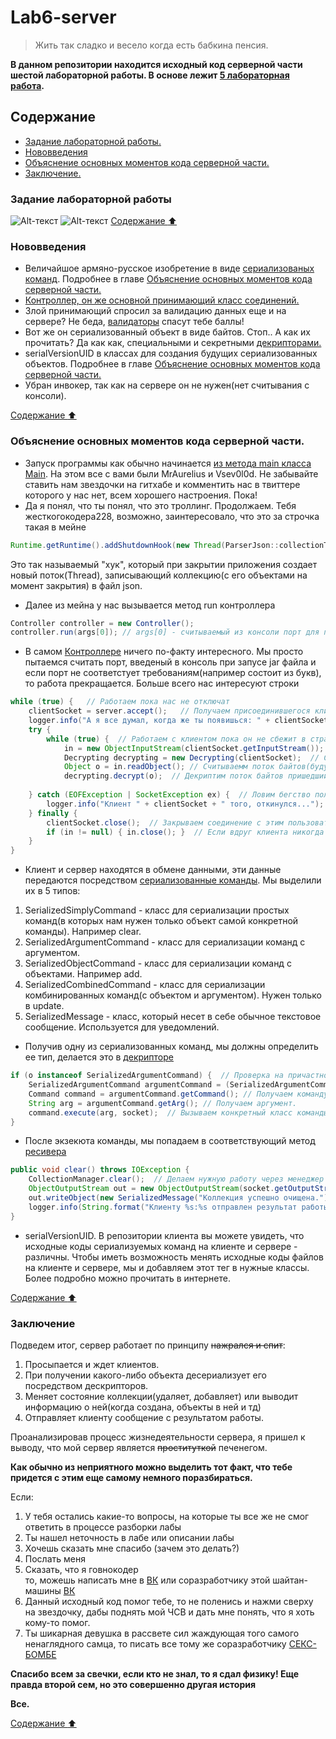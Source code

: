 # Lab6-server
> Жить так сладко и весело когда есть бабкина пенсия.
>
**В данном репозитории находится исходный код серверной части шестой лабораторной работы. В основе лежит [5 лабораторная работа](https://github.com/MrAureliuss/Lab5/).**


## Содержание <a name="Содержание"></a> 
* [Задание лабораторной работы.](#Задание)
* [Нововведения](#Нововведения)
* [Объяснение основных моментов кода серверной части.](#Пояснения)
* [Заключение.](#Заключение)

### Задание лабораторной работы <a name="Задание"></a>
![Alt-текст](https://i.imgur.com/7Cf9GwG.jpg)
![Alt-текст](https://imgur.com/NOn07t5.jpg)
[Содержание :arrow_up:](#Содержание)

### Нововведения <a name="Нововведения"></a>
+ Величайшое армяно-русское изобретение в виде [сериализованых команд](/src/Commands/SerializedCommands). Подробнее в главе [Объяснение основных моментов кода серверной части.](#Пояснения)
+ [Контроллер, он же основной принимающий класс соединений.](/src/ServerSocket/Controller.java)
+ Злой принимающий спросил за валидацию данных еще и на сервере? Не беда, [валидаторы](/src/Utils/Validator.java) спасут тебе баллы!
+ Вот же он сериализованный объект в виде байтов. Стоп.. А как их прочитать? Да как как, специальными и секретными [декрипторами.](/src/Utils/CommandHandler/Decrypting.java)
+ serialVersionUID в классах для создания будущих сериализованных объектов. Подробнее в главе [Объяснение основных моментов кода серверной части.](#Пояснения) 
+ Убран инвокер, так как на сервере он не нужен(нет считывания с консоли).

[Содержание :arrow_up:](#Содержание)

### Объяснение основных моментов кода серверной части. <a name="Пояснения"></a>

+ Запуск программы как обычно начинается [из метода main класса Main](/src/Main.java). На этом все с вами были MrAurelius и Vsev0l0d. Не забывайте ставить нам звездочки на гитхабе и комментить нас в твиттере которого у нас нет, всем хорошего настроения. Пока!
+ Да я понял, что ты понял, что это троллинг. Продолжаем. Тебя жесткогокодера228, возможно, заинтересовало, что это за строчка такая в мейне   
```Java
Runtime.getRuntime().addShutdownHook(new Thread(ParserJson::collectionToJson));

```
Это так называемый "хук", который при закрытии приложения создает новый поток(Thread), записывающий коллекцию(c его объектами на момент закрытия) в файл json.
+ Далее из мейна у нас вызывается метод run контроллера
```Java
Controller controller = new Controller();
controller.run(args[0]); // args[0] - считываемый из консоли порт для прослушивания.
```
+ В самом [Контроллере](/src/ServerSocket/Controller.java) ничего по-факту интересного. Мы просто пытаемся считать порт, введеный в консоль при запусе jar файла и если порт не соответстует требованиям(например состоит из букв), то работа прекращается.
Больше всего нас интересуют строки
```Java
while (true) {   // Работаем пока нас не отключат
    clientSocket = server.accept();   // Получаем присоединившегося клиента
    logger.info("А я все думал, когда же ты появишься: " + clientSocket);  // Сообщаем о нем.
    try { 
        while (true) {  // Работаем с клиентом пока он не сбежит в страхе
            in = new ObjectInputStream(clientSocket.getInputStream());  // Создаем входной поток объектов данного пользователя.
            Decrypting decrypting = new Decrypting(clientSocket);  // Создаем объект декриптора.
            Object o = in.readObject(); // Считываемм поток байтов(будущий сериализованый объект).
            decrypting.decrypt(o);  // Декриптим поток байтов пришедший с клиента.
        
    } catch (EOFException | SocketException ex) {  // Ловим бегство пользователя и сигнализируем это.
        logger.info("Клиент " + clientSocket + " того, откинулся...");
    } finally {
        clientSocket.close();  // Закрываем соединение с этим пользователем.
        if (in != null) { in.close(); }  // Если вдруг клиента никогда и не было, делаем проверку, чтоб не прострелить колено.
    }
}
```

+ Клиент и сервер находятся в обмене данными, эти данные передаются посредством [сериализованные команды](/src/Commands/SerializedCommands).
Мы выделили их в 5 типов:
1. SerializedSimplyCommand - класс для сериализации простых команд(в которых нам нужен только объект самой конкретной команды). Например clear.
2. SerializedArgumentCommand - класс для сериализации команд с аргументом.
3. SerializedObjectCommand - класс для сериализации команд с объектами. Например add.
4. SerializedCombinedCommand - класс для сериализации комбинированных команд(с объектом и аргументом). Нужен только в update.
5. SerializedMessage - класс, который несет в себе обычное текстовое сообщение. Используется для уведомлений.

+ Получив одну из сериализованных команд, мы должны определить ее тип, делается это в [декрипторе](/src/Utils/CommandHandler/Decrypting.java)
```Java
if (o instanceof SerializedArgumentCommand) {  // Проверка на причастность к одной из сериалованных команд.
    SerializedArgumentCommand argumentCommand = (SerializedArgumentCommand) o; // Приводим типы.
    Command command = argumentCommand.getCommand(); // Получаем команду.
    String arg = argumentCommand.getArg(); // Получаем аргумент.
    command.execute(arg, socket);  // Вызываем конкретный класс команды. Внимание! Абстрактный класс команды изменен, не поленись зайди и посмотри что там изменилось.
}
```

+ После экзекюта команды, мы попадаем в соответствующий метод [ресивера](/src/Commands/CommandReceiver.java)
```Java
public void clear() throws IOException {
    CollectionManager.clear();  // Делаем нужную работу через менеджер коллекции.
    ObjectOutputStream out = new ObjectOutputStream(socket.getOutputStream(  // Создаем выходной поток объектов для клиента. 
    out.writeObject(new SerializedMessage("Коллекция успешно очищена."));  // Шлем сообщение на клиент.
    logger.info(String.format("Клиенту %s:%s отправлен результат работы команды CLEAR", socket.getInetAddress(), socket.getPort())); // Логгируем
}
```

+ serialVersionUID. В репозитории клиента вы можете увидеть, что исходные коды сериализуемых команд на клиенте и сервере - различны. Чтобы иметь возможность менять исходные коды файлов на клиенте и сервере, мы и добавляем этот тег в нужные классы. Более подробно можно прочитать в интернете.

[Содержание :arrow_up:](#Содержание)

### Заключение <a name="Заключение"></a>
Подведем итог, сервер работает по принципу ~~нажрался и спит~~:
1. Просыпается и ждет клиентов.
2. При получении какого-либо объекта десериализует его посредством дескрипторов.
3. Меняет состояние коллекции(удаляет, добавляет) или выводит информацию о ней(когда создана, объекты в ней и тд)
4. Отправляет клиенту сообщение с результатом работы.

Проанализировав процесс жизнедеятельности сервера, я пришел к выводу, что мой сервер является ~~проституткой~~ печенегом.

**Как обычно из неприятного можно выделить тот факт, что тебе придется с этим еще самому немного поразбираться.**

Если:
1. У тебя остались какие-то вопросы, на которые ты все же не смог ответить в процессе разборки лабы
2. Ты нашел неточность в лабе или описании лабы 
3. Хочешь сказать мне спасибо (зачем это делать?) 
4. Послать меня
5. Сказать, что я говнокодер  
то, можешь написать мне в [ВК](https://vk.com/eriksimohyan) или соразработчику этой шайтан-машины [ВК](https://vk.com/mind_blowing_blow_job)
6. Данный исходный код помог тебе, то не поленись и нажми сверху на звездочку, дабы поднять мой ЧСВ и дать мне понять, что я хоть кому-то помог.
7. Ты шикарная девушка в рассвете сил жаждующая того самого ненаглядного самца, то писать все тому же соразработчику [СЕКС-БОМБЕ](https://vk.com/mind_blowing_blow_job)

**Спасибо всем за свечки, если кто не знал, то я сдал физику! Еще правда второй сем, но это совершенно другая история**

**Все.**  

[Содержание :arrow_up:](#Содержание)
